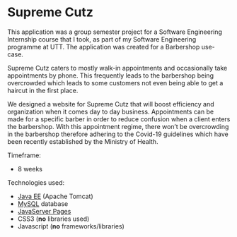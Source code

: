 # Supreme Cutz

This application was a group semester project for a Software Engineering Internship course that I took, as part of my Software Engineering programme at UTT. The application was created for a Barbershop use-case.

Supreme Cutz caters to mostly walk-in appointments and occasionally take appointments by phone. This frequently leads to the barbershop being overcrowded which leads to some customers not even being able to get a haircut in the first place.

We designed a website for Supreme Cutz that will boost efficiency and organization when it comes day to day business. Appointments can be made for a specific barber in order to reduce confusion when a client enters the barbershop. With this appointment regime, there won’t be overcrowding in the barbershop therefore adhering to the Covid-19 guidelines which have been recently established by the Ministry of Health.

Timeframe:

- 8 weeks

Technologies used:

- [Java EE](https://www.oracle.com/java/technologies/java-ee-glance.html) (Apache Tomcat)
- [MySQL](https://www.mysql.com/) database
- [JavaServer Pages](https://www.oracle.com/java/technologies/jspt.html)
- CSS3 (**no** libraries used)
- Javascript (**no** frameworks/libraries)
